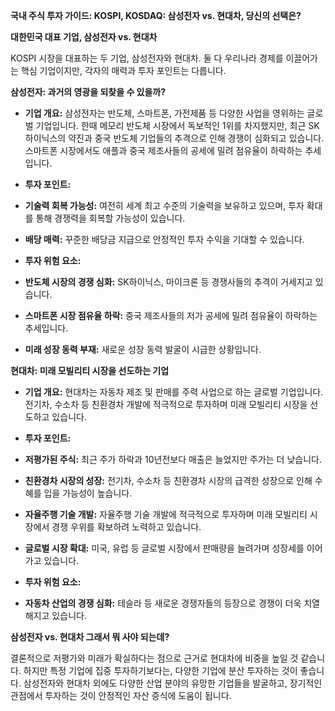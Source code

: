 **국내 주식 투자 가이드: KOSPI, KOSDAQ: 삼성전자 vs. 현대차, 당신의 선택은?**

**대한민국 대표 기업, 삼성전자 vs. 현대차**

KOSPI 시장을 대표하는 두 기업, 삼성전자와 현대차. 둘 다 우리나라 경제를 이끌어가는 핵심 기업이지만, 각자의 매력과 투자 포인트는 다릅니다.

**삼성전자: 과거의 영광을 되찾을 수 있을까?**

- **기업 개요:** 삼성전자는 반도체, 스마트폰, 가전제품 등 다양한 사업을 영위하는 글로벌 기업입니다. 한때 메모리 반도체 시장에서 독보적인 1위를 차지했지만, 최근 SK하이닉스의 약진과 중국 반도체 기업들의 추격으로 인해 경쟁이 심화되고 있습니다. 스마트폰 시장에서도 애플과 중국 제조사들의 공세에 밀려 점유율이 하락하는 추세입니다.
- **투자 포인트:**

- **기술력 회복 가능성:** 여전히 세계 최고 수준의 기술력을 보유하고 있으며, 투자 확대를 통해 경쟁력을 회복할 가능성이 있습니다.
- **배당 매력:** 꾸준한 배당금 지급으로 안정적인 투자 수익을 기대할 수 있습니다.

- **투자 위험 요소:**

- **반도체 시장의 경쟁 심화:** SK하이닉스, 마이크론 등 경쟁사들의 추격이 거세지고 있습니다.
- **스마트폰 시장 점유율 하락:** 중국 제조사들의 저가 공세에 밀려 점유율이 하락하는 추세입니다.
- **미래 성장 동력 부재:** 새로운 성장 동력 발굴이 시급한 상황입니다.

**현대차: 미래 모빌리티 시장을 선도하는 기업**

- **기업 개요:** 현대차는 자동차 제조 및 판매를 주력 사업으로 하는 글로벌 기업입니다. 전기차, 수소차 등 친환경차 개발에 적극적으로 투자하며 미래 모빌리티 시장을 선도하고 있습니다.
- **투자 포인트:**

- **저평가된 주식:** 최근 주가 하락과 10년전보다 매출은 늘었지만 주가는 더 낮습니다.
- **친환경차 시장의 성장:** 전기차, 수소차 등 친환경차 시장의 급격한 성장으로 인해 수혜를 입을 가능성이 높습니다.
- **자율주행 기술 개발:** 자율주행 기술 개발에 적극적으로 투자하며 미래 모빌리티 시장에서 경쟁 우위를 확보하려 노력하고 있습니다.
- **글로벌 시장 확대:** 미국, 유럽 등 글로벌 시장에서 판매량을 늘려가며 성장세를 이어가고 있습니다.

- **투자 위험 요소:**

- **자동차 산업의 경쟁 심화:** 테슬라 등 새로운 경쟁자들의 등장으로 경쟁이 더욱 치열해지고 있습니다.

**삼성전자 vs. 현대차 그래서 뭐 사야 되는데?**

결론적으로 저평가와 미래가 확실하다는 점으로 근거로 현대차에 비중을 높일 것 같습니다. 하지만 특정 기업에 집중 투자하기보다는, 다양한 기업에 분산 투자하는 것이 좋습니다. 삼성전자와 현대차 외에도 다양한 산업 분야의 유망한 기업들을 발굴하고, 장기적인 관점에서 투자하는 것이 안정적인 자산 증식에 도움이 됩니다.